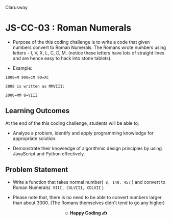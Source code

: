 <p>Clarusway<img align="right"
  src="https://secure.meetupstatic.com/photos/event/3/1/b/9/600_488352729.jpeg"  width="15px"></p>

# JS-CC-03 : Roman Numerals

- Purpose of the this coding challenge is to write a code that given numbers convert to Roman Numerals. The Romans wrote numbers using letters - I, V, X, L, C, D, M. (notice these letters have lots of straight lines and are hence easy to hack into stone tablets).

- Example:

```plain text
1000=M 900=CM 90=XC

2008 is written as MMVIII:

2000=MM 8=VIII
```

## Learning Outcomes

At the end of the this coding challenge, students will be able to;

- Analyze a problem, identify and apply programming knowledge for appropriate solution.

- Demonstrate their knowledge of algorithmic design principles by using JavaScript and Python effectively.

## Problem Statement

- Write a function that takes normal number(` 8, 148, 457` ) and convert to Roman Numerals(` VIII, CXLVIII, CDLVII` )

- Please note that, there is no need to be able to convert numbers larger than about 3000. (The Romans themselves didn't tend to go any higher)

**<p align="center">&#9786; Happy Coding &#9997;</p>**
